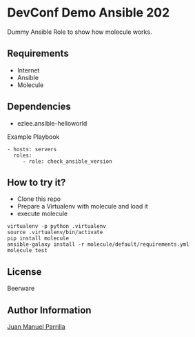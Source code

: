 # DevConf Demo Ansible 202

Dummy Ansible Role to show how molecule works.

## Requirements

- Internet
- Ansible
- Molecule

## Dependencies

- ezlee.ansible-helloworld

Example Playbook

```
- hosts: servers
  roles:
     - role: check_ansible_version
```

## How to try it?

- Clone this repo
- Prepare a Virtualenv with molecule and load it
- execute molecule

```
virtualenv -p python .virtualenv
source .virtualenv/bin/activate
pip install molecule
ansible-galaxy install -r molecule/default/requirements.yml
molecule test
```

## License

Beerware

## Author Information

[Juan Manuel Parrilla](https://twitter.com/Kerbeross)


